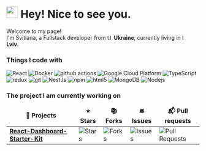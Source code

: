 <h1><img src="https://emojis.slackmojis.com/emojis/images/1531849430/4246/blob-sunglasses.gif?1531849430" width="30"/> Hey! Nice to see you.</h1>


<p>Welcome to my page! <br/> I'm Svitlana, a Fullstack developer from <img src="https://w1.pngwing.com/pngs/70/570/png-transparent-national-day-ukraine-flag-of-ukraine-day-of-the-national-flag-flag-day-yellow-electric-blue.png" alt="Ukraine Flag" width="13"/> <b>Ukraine</b>, currently living in <img src="https://upload.wikimedia.org/wikipedia/commons/thumb/7/79/Coat_of_arms_of_Lviv.svg/1607px-Coat_of_arms_of_Lviv.svg.png" alt="Lviv Flag" width="13"/> <b>Lviv</b>. </p>



<h3>Things I code with</h3>
<p>
  <img alt="React" src="https://img.shields.io/badge/-React-45b8d8?style=flat-square&logo=react&logoColor=white" /> 
  <img alt="Docker" src="https://img.shields.io/badge/-Docker-46a2f1?style=flat-square&logo=docker&logoColor=white" />
  <img alt="github actions" src="https://img.shields.io/badge/-Github_Actions-2088FF?style=flat-square&logo=github-actions&logoColor=white" />
  <img alt="Google Cloud Platform" src="https://img.shields.io/badge/-Google_Cloud_Platform-1a73e8?style=flat-square&logo=google-cloud&logoColor=white" />
  <img alt="TypeScript" src="https://img.shields.io/badge/-TypeScript-007ACC?style=flat-square&logo=typescript&logoColor=white" />
  <img alt="redux" src="https://img.shields.io/badge/-Redux-764ABC?style=flat-square&logo=redux&logoColor=white" />
  <img alt="git" src="https://img.shields.io/badge/-Git-F05032?style=flat-square&logo=git&logoColor=white" />
  <img alt="NestJs" src="https://img.shields.io/badge/-NestJs-ea2845?style=flat-square&logo=nestjs&logoColor=white" />
  <img alt="npm" src="https://img.shields.io/badge/-NPM-CB3837?style=flat-square&logo=npm&logoColor=white" />
  <img alt="html5" src="https://img.shields.io/badge/-HTML5-E34F26?style=flat-square&logo=html5&logoColor=white" />
  <img alt="MongoDB" src="https://img.shields.io/badge/-MongoDB-13aa52?style=flat-square&logo=mongodb&logoColor=white" />
  <img alt="Nodejs" src="https://img.shields.io/badge/-Nodejs-43853d?style=flat-square&logo=Node.js&logoColor=white" />
</p>
<h3>The project I am currently working on</h3>
<table>
  <thead align="center">
    <tr border: none;>
      <td><b>🎁 Projects</b></td>
      <td><b>⭐ Stars</b></td>
      <td><b>📚 Forks</b></td>
      <td><b>🛎 Issues</b></td>
      <td><b>📬 Pull requests</b></td>
    </tr>
  </thead>
  <tbody>
    <tr>
  <td>
    <a href="https://github.com/julasweta/react-dashboard-starter-kit">
      <b>React-Dashboard-Starter-Kit</b>
    </a>
  </td>
  <td><img alt="Stars" src="https://img.shields.io/github/stars/julasweta/react-dashboard-starter-kit?style=flat-square&labelColor=343b41"/></td>
  <td><img alt="Forks" src="https://img.shields.io/github/forks/julasweta/react-dashboard-starter-kit?style=flat-square&labelColor=343b41"/></td>
  <td><img alt="Issues" src="https://img.shields.io/github/issues/julasweta/react-dashboard-starter-kit?style=flat-square&labelColor=343b41"/></td>
  <td><img alt="Pull Requests" src="https://img.shields.io/github/issues-pr/julasweta/react-dashboard-starter-kit?style=flat-square&labelColor=343b41"/></td>
</tr>

  
  </tbody>
</table>

